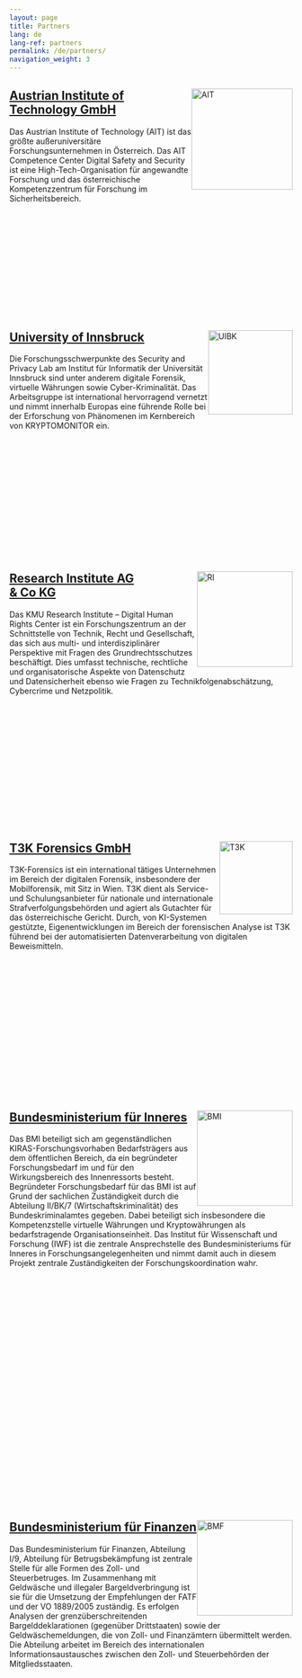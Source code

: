 ```yaml
---
layout: page
title: Partners
lang: de
lang-ref: partners
permalink: /de/partners/
navigation_weight: 3
---
```


<div class="row">
	<div class="col s12 m8 l6">
		<div class = "card-panel"  style="height:400px">
			<img style="float: right;" src="{{ site.url }}/img/ait_logo_ohne_claim_c1_rgb.jpg" alt="AIT" width="180"/>
			<h2><a href="http://www.ait.ac.at">Austrian Institute of Technology GmbH</a></h2>
			Das Austrian Institute of Technology (AIT) ist das größte außeruniversitäre Forschungsunternehmen in Österreich. Das AIT Competence Center Digital Safety and Security ist eine High-Tech-Organisation für angewandte Forschung und das österreichische Kompetenzzentrum für Forschung im Sicherheitsbereich.
	    </div>
	</div>
	<div class="col s12 m8 l6">
		<div class = "card-panel"  style="height:400px">
			<img style="float: right;" src="{{ site.url }}/img/universitaet-innsbruck-logo-rgb-farbe.png" alt="UIBK" width="150"/>
			<h2><a href="http://informationsecurity.uibk.ac.at/">University of Innsbruck</a></h2>
			Die Forschungsschwerpunkte des Security and Privacy Lab am Institut für Informatik der Universität Innsbruck sind unter anderem digitale Forensik, virtuelle Währungen sowie Cyber-Kriminalität. Das Arbeitsgruppe ist international hervorragend vernetzt und nimmt innerhalb Europas eine führende Rolle bei der Erforschung von Phänomenen im Kernbereich von KRYPTOMONITOR ein.
	    </div>
	</div>
</div>
<div class="row">
	<div class="col s12 m8 l6">
		<div class = "card-panel"  style="height:450px">
			<img style="float: right;" src="{{ site.url }}/img/ri.png" alt="RI" width="170"/>
			<h2><a href="https://www.researchinstitute.at/">Research Institute AG <br> & Co KG</a></h2>
			Das KMU Research Institute – Digital Human Rights Center ist ein Forschungszentrum an der Schnittstelle von Technik, Recht und Gesellschaft, das sich aus multi- und interdisziplinärer Perspektive mit Fragen des Grundrechtsschutzes beschäftigt. Dies umfasst technische, rechtliche und organisatorische Aspekte von Datenschutz und Datensicherheit ebenso wie Fragen zu Technikfolgenabschätzung, Cybercrime und Netzpolitik.
	    </div>
	</div>
	<div class="col s12 m8 l6">
		<div class = "card-panel"  style="height:450px">
			<img style="float: right;" src="{{ site.url }}/img/t3k.png" alt="T3K" width="130"/>
			<h2><a href="https://www.t3k.ai/">T3K Forensics GmbH</a></h2>
			T3K-Forensics ist ein international tätiges Unternehmen im Bereich der digitalen Forensik, insbesondere der Mobilforensik, mit Sitz in Wien. T3K dient als Service- und Schulungsanbieter für nationale und internationale Strafverfolgungsbehörden und agiert als Gutachter für das österreichische Gericht. Durch, von KI-Systemen gestützte, Eigenentwicklungen im Bereich der forensischen Analyse ist T3K führend bei der automatisierten Datenverarbeitung von digitalen Beweismitteln.
	    </div>
	</div>
</div>
<div class="row">
	<div class="col s12 m8 l6">
		<div class = "card-panel"  style="height:700px">
			<img style="float: right;" src="{{ site.url }}/img/2018_BMI_Logo_deutsch_4c.jpg" alt="BMI" width="170"/>
			<h2><a href="https://www.bmi.gv.at/">Bundesministerium für Inneres</a></h2>
			Das BMI beteiligt sich am gegenständlichen KIRAS-Forschungsvorhaben Bedarfsträgers aus dem öffentlichen Bereich, da ein begründeter Forschungsbedarf im und für den Wirkungsbereich des Innenressorts besteht. Begründeter Forschungsbedarf für das BMI ist auf Grund der sachlichen Zuständigkeit durch die Abteilung II/BK/7 (Wirtschaftskriminalität) des Bundeskriminalamtes gegeben. Dabei beteiligt sich insbesondere die Kompetenzstelle virtuelle Währungen und Kryptowährungen als bedarfstragende Organisationseinheit. Das Institut für Wissenschaft und Forschung (IWF) ist die zentrale Ansprechstelle des Bundesministeriums für Inneres in Forschungsangelegenheiten und nimmt damit auch in diesem Projekt zentrale Zuständigkeiten der Forschungskoordination wahr.
	    </div>
	</div>
	<div class="col s12 m8 l6">
		<div class = "card-panel"  style="height:700px">
			<img style="float: right;" src="{{ site.url }}/img/bmf.png" alt="BMF" width="170"/>
			<h2><a href="http://www.bmf.gv.at/">Bundesministerium für Finanzen</a></h2>
			Das Bundesministerium für Finanzen, Abteilung I/9, Abteilung für Betrugsbekämpfung ist zentrale Stelle für alle Formen des Zoll- und Steuerbetruges. Im Zusammenhang mit Geldwäsche und illegaler Bargeldverbringung ist sie für die Umsetzung der Empfehlungen der FATF und der VO 1889/2005 zuständig. Es erfolgen Analysen der grenzüberschreitenden Bargelddeklarationen (gegenüber Drittstaaten) sowie der Geldwäschemeldungen, die von Zoll- und Finanzämtern übermittelt werden. Die Abteilung arbeitet im Bereich des internationalen Informationsaustausches zwischen den Zoll- und Steuerbehörden der Mitgliedsstaaten. 
	    </div>
	</div>
</div>
